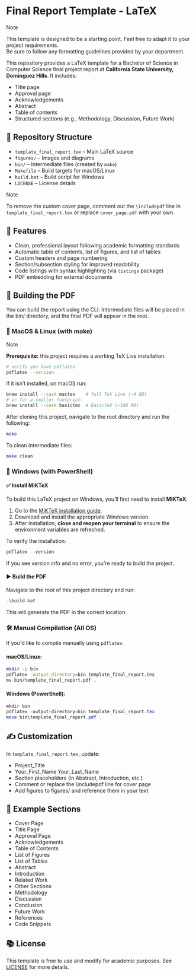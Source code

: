# Final Report Template - LaTeX

> [!NOTE]
>
> This template is designed to be a starting point. Feel free to adapt it to your project requirements.  
> Be sure to follow any formatting guidelines provided by your department.

This repository provides a LaTeX template for a Bachelor of Science in Computer Science final project report at **California State University, Dominguez Hills**. It includes:

- Title page  
- Approval page  
- Acknowledgements  
- Abstract  
- Table of contents  
- Structured sections (e.g., Methodology, Discussion, Future Work)

## 📁 Repository Structure

- `template_final_report.tex` – Main LaTeX source  
- `figures/` – Images and diagrams  
- `bin/` – Intermediate files (created by `make`)  
- `Makefile` – Build targets for macOS/Linux  
- `build.bat` – Build script for Windows  
- `LICENSE` – License details

> [!NOTE]
>
> To remove the custom cover page, comment out the `\includepdf` line in `template_final_report.tex` or replace `cover_page.pdf` with your own.

## 📌 Features

- Clean, professional layout following academic formatting standards
- Automatic table of contents, list of figures, and list of tables
- Custom headers and page numbering
- Section/subsection styling for improved readability
- Code listings with syntax highlighting (via `listings` package)
- PDF embedding for external documents

## 🚀 Building the PDF

You can build the report using the CLI. Intermediate files will be placed in the bin/ directory, and the final PDF will appear in the root.

### 🔧 MacOS & Linux (with make)
> [!NOTE]
>
> **Prerequisite:** this project requires a working TeX Live installation.
>
> ```bash
> # verify you have pdflatex
> pdflatex --version
> ```
>
> If it isn’t installed, on macOS run:
>
> ```bash
> brew install --cask mactex    # full TeX Live (~4 GB)
> # or for a smaller footprint:
> brew install --cask basictex  # BasicTeX (~100 MB)
> ```

After cloning this project, navigate to the root directory and run the following:
```bash
make
```
To clean intermediate files:

```bash
make clean
```

### 🔧 Windows (with PowerShell)

#### ✅ Install MiKTeX
To build this LaTeX project on Windows, you’ll first need to install **MiKTeX**:

1. Go to the [MiKTeX installation guide](https://miktex.org/download).
2. Download and install the appropriate Windows version.
3. After installation, **close and reopen your terminal** to ensure the environment variables are refreshed.

To verify the installation:

```powershell
pdflatex --version
```

If you see version info and no error, you're ready to build the project.
#### ▶️ Build the PDF

Navigate to the root of this project directory and run:
```powershell
.\build.bat
```
This will generate the PDF in the correct location.

### 🛠️ Manual Compilation (All OS)

If you'd like to compile manually using `pdflatex`:

#### macOS/Linux:
```bash
mkdir -p bin
pdflatex -output-directory=bin template_final_report.tex
mv bin/template_final_report.pdf .
```
#### Windows (PowerShell):

```powershell
mkdir bin
pdflatex -output-directory=bin template_final_report.tex
move bin\template_final_report.pdf .
```

## ✍️ Customization

In `template_final_report.tex`, update:
- Project_Title
- Your_First_Name Your_Last_Name
- Section placeholders (in Abstract, Introduction, etc.)
- Comment or replace the \includepdf line for cover page
- Add figures to figures/ and reference them in your text

## 📄 Example Sections

- Cover Page
- Title Page
- Approval Page
- Acknowledgements
- Table of Contents
- List of Figures
- List of Tables
- Abstract
- Introduction
- Related Work
- Other Sections
- Methodology
- Discussion
- Conclusion
- Future Work
- References
- Code Snippets

## 📚 License

This template is free to use and modify for academic purposes. 
See [LICENSE](LICENSE) for more details.
